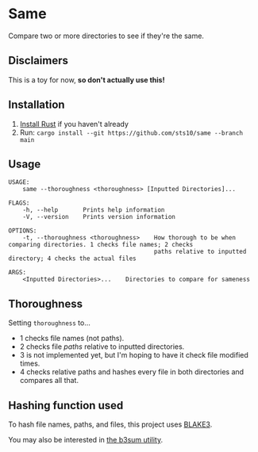 # Same

Compare two or more directories to see if they're the same.

## Disclaimers

This is a toy for now, **so don't actually use this!**

## Installation

1. [Install Rust](https://www.rust-lang.org/tools/install) if you haven't already
2. Run: `cargo install --git https://github.com/sts10/same --branch main`

## Usage

```
USAGE:
    same --thoroughness <thoroughness> [Inputted Directories]...

FLAGS:
    -h, --help       Prints help information
    -V, --version    Prints version information

OPTIONS:
    -t, --thoroughness <thoroughness>    How thorough to be when comparing directories. 1 checks file names; 2 checks
                                         paths relative to inputted directory; 4 checks the actual files

ARGS:
    <Inputted Directories>...    Directories to compare for sameness
```

## Thoroughness 

Setting `thoroughness` to...

- 1 checks file names (not paths).
- 2 checks file _paths_ relative to inputted directories.
- 3 is not implemented yet, but I'm hoping to have it check file modified times.
- 4 checks relative paths and hashes every file in both directories and compares all that.

## Hashing function used

To hash file names, paths, and files, this project uses [BLAKE3](https://github.com/BLAKE3-team/BLAKE3). 

You may also be interested in [the b3sum utility](https://github.com/BLAKE3-team/BLAKE3#the-b3sum-utility).
